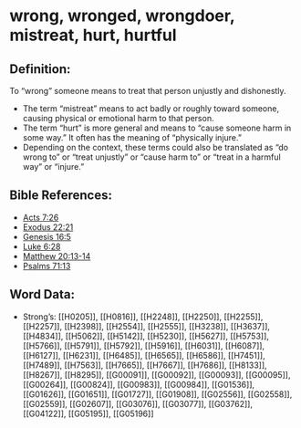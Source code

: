 # wrong, wronged, wrongdoer, mistreat, hurt, hurtful

## Definition:

To “wrong” someone means to treat that person unjustly and dishonestly.

* The term “mistreat” means to act badly or roughly toward someone, causing physical or emotional harm to that person.
* The term “hurt” is more general and means to “cause someone harm in some way.” It often has the meaning of “physically injure.”
* Depending on the context, these terms could also be translated as “do wrong to” or “treat unjustly” or “cause harm to” or “treat in a harmful way” or “injure.”

## Bible References:

* [Acts 7:26](rc://en/tn/help/act/07/26)
* [Exodus 22:21](rc://en/tn/help/exo/22/21)
* [Genesis 16:5](rc://en/tn/help/gen/16/05)
* [Luke 6:28](rc://en/tn/help/luk/06/28)
* [Matthew 20:13-14](rc://en/tn/help/mat/20/13)
* [Psalms 71:13](rc://en/tn/help/psa/071/13)

## Word Data:

* Strong’s: [[H0205]], [[H0816]], [[H2248]], [[H2250]], [[H2255]], [[H2257]], [[H2398]], [[H2554]], [[H2555]], [[H3238]], [[H3637]], [[H4834]], [[H5062]], [[H5142]], [[H5230]], [[H5627]], [[H5753]], [[H5766]], [[H5791]], [[H5792]], [[H5916]], [[H6031]], [[H6087]], [[H6127]], [[H6231]], [[H6485]], [[H6565]], [[H6586]], [[H7451]], [[H7489]], [[H7563]], [[H7665]], [[H7667]], [[H7686]], [[H8133]], [[H8267]], [[H8295]], [[G00091]], [[G00092]], [[G00093]], [[G00095]], [[G00264]], [[G00824]], [[G00983]], [[G00984]], [[G01536]], [[G01626]], [[G01651]], [[G01727]], [[G01908]], [[G02556]], [[G02558]], [[G02559]], [[G02607]], [[G03076]], [[G03077]], [[G03762]], [[G04122]], [[G05195]], [[G05196]]
